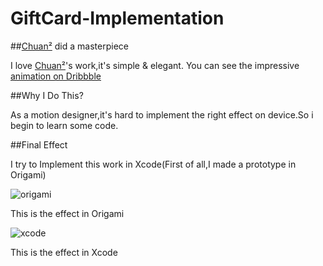 # GiftCard-Implementation

##[Chuan²](https://dribbble.com/woodmouse) did a masterpiece 

I love [Chuan²](https://dribbble.com/woodmouse)'s work,it's simple & elegant.
You can see the impressive [animation on Dribbble](https://dribbble.com/shots/2045026-Gift-Card?list=searches&offset=0)

##Why I Do This?

As a motion designer,it's hard to implement the right effect on device.So i begin to learn some code.

##Final Effect

I try to Implement this work in Xcode(First of all,I made a prototype in Origami)

![origami](https://github.com/MartinRGB/GiftCard-Implementation/blob/master/Gif/Origami.gif?raw=true)

This is the effect in Origami



![xcode](https://github.com/MartinRGB/GiftCard-Implementation/blob/master/Gif/Xcode.gif?raw=true)

This is the effect in Xcode
